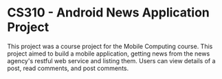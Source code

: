 # CS310 - Android News Application Project

This project was a course project for the Mobile Computing course. This project aimed to build a mobile application, getting news from the news agency's restful web service and listing them. Users can view details of a post, read comments, and post comments.
